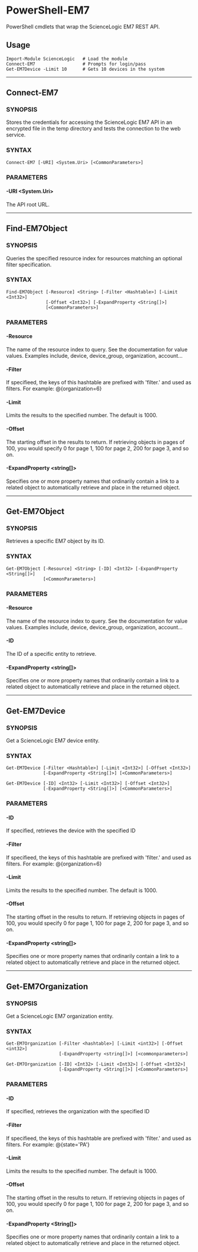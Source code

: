 # PowerShell-EM7
PowerShell cmdlets that wrap the ScienceLogic EM7 REST API.

## Usage

    Import-Module ScienceLogic   # Load the module
    Connect-EM7                  # Prompts for login/pass
    Get-EM7Device -Limit 10      # Gets 10 devices in the system

***

## Connect-EM7
### SYNOPSIS
Stores the credentials for accessing the ScienceLogic EM7 API in an encrypted file
in the temp directory and tests the connection to the web service.

### SYNTAX
    Connect-EM7 [-URI] <System.Uri> [<CommonParameters>]

### PARAMETERS
#### -URI <System.Uri>
The API root URL.

***

## Find-EM7Object
### SYNOPSIS
Queries the specified resource index for resources matching an optional
filter specification.

### SYNTAX
    Find-EM7Object [-Resource] <String> [-Filter <Hashtable>] [-Limit <Int32>] 
                   [-Offset <Int32>] [-ExpandProperty <String[]>]
                   [<CommonParameters>]

### PARAMETERS
#### -Resource <string>
The name of the resource index to query.
See the documentation for value values.
Examples include, device, device_group, organization, account...

#### -Filter <hashtable>
If specifieed, the keys of this hashtable are prefixed with
'filter.' and used as filters. For example: @{organization=6}

#### -Limit <int32>
Limits the results to the specified number. The default is 1000.

#### -Offset <int32>
The starting offset in the results to return.
If retrieving objects in pages of 100, you would specify 0 for page 1,
100 for page 2, 200 for page 3, and so on.

#### -ExpandProperty <string[]>
Specifies one or more property names that ordinarily contain a link
to a related object to automatically retrieve and place in the
returned object.

***

## Get-EM7Object
### SYNOPSIS
Retrieves a specific EM7 object by its ID.

### SYNTAX
    Get-EM7Object [-Resource] <String> [-ID] <Int32> [-ExpandProperty <String[]>]
                  [<CommonParameters>]

### PARAMETERS
#### -Resource <string>
The name of the resource index to query.
See the documentation for value values.
Examples include, device, device_group, organization, account...

#### -ID <int32>
The ID of a specific entity to retrieve.

#### -ExpandProperty <string[]>
Specifies one or more property names that ordinarily contain a link
to a related object to automatically retrieve and place in the
returned object.

***

## Get-EM7Device
### SYNOPSIS
Get a ScienceLogic EM7 device entity.
### SYNTAX
    Get-EM7Device [-Filter <Hashtable>] [-Limit <Int32>] [-Offset <Int32>]
                  [-ExpandProperty <String[]>] [<CommonParameters>]
    
    Get-EM7Device [-ID] <Int32> [-Limit <Int32>] [-Offset <Int32>] 
                  [-ExpandProperty <String[]>] [<CommonParameters>]

### PARAMETERS
#### -ID <int32>
If specified, retrieves the device with the specified ID

#### -Filter <hashtable>
If specifieed, the keys of this hashtable are prefixed with
'filter.' and used as filters. For example: @{organization=6}

#### -Limit <int32>
Limits the results to the specified number. The default is 1000.

#### -Offset <int32>
The starting offset in the results to return.
If retrieving objects in pages of 100, you would specify 0 for page 1,
100 for page 2, 200 for page 3, and so on.

#### -ExpandProperty <string[]>
Specifies one or more property names that ordinarily contain a link
to a related object to automatically retrieve and place in the
returned object.

***

## Get-EM7Organization
### SYNOPSIS
Get a ScienceLogic EM7 organization entity.

### SYNTAX
    Get-EM7Organization [-Filter <hashtable>] [-Limit <int32>] [-Offset <int32>]
                        [-ExpandProperty <string[]>] [<commonparameters>]
    
    Get-EM7Organization [-ID] <Int32> [-Limit <Int32>] [-Offset <Int32>] 
                        [-ExpandProperty <String[]>] [<CommonParameters>]

### PARAMETERS
#### -ID <int32>
If specified, retrieves the organization with the specified ID

#### -Filter <Hashtable>
If specifieed, the keys of this hashtable are prefixed with
'filter.' and used as filters. For example: @{state='PA'}

#### -Limit <Int32>
Limits the results to the specified number. The default is 1000.

#### -Offset <Int32>
The starting offset in the results to return.
If retrieving objects in pages of 100, you would specify 0 for page 1,
100 for page 2, 200 for page 3, and so on.

#### -ExpandProperty <String[]>
Specifies one or more property names that ordinarily contain a link
to a related object to automatically retrieve and place in the
returned object.
